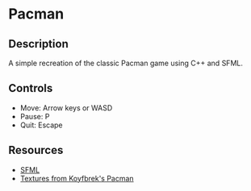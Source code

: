 # Pacman

## Description
A simple recreation of the classic Pacman game using C++ and SFML.

## Controls
- Move: Arrow keys or WASD
- Pause: P
- Quit: Escape

[//]: # (- Restart: R)

## Resources
- [SFML](https://github.com/SFML/SFML/tree/6aaf132d41e73e5bb64bf6c53f60a7d8ed4aeff7)
- [Textures from Koyfbrek's Pacman](https://github.com/Kofybrek/Pacman/tree/Main/Source/Resources/Images)

[//]: # (- [GameInternals]&#40;https://gameinternals.com/understanding-pac-man-ghost-behavior&#41;)
[//]: # (- [The Sounds Resource]&#40;https://www.sounds-resource.com/arcade/pacman/sound/10603/&#41;)
